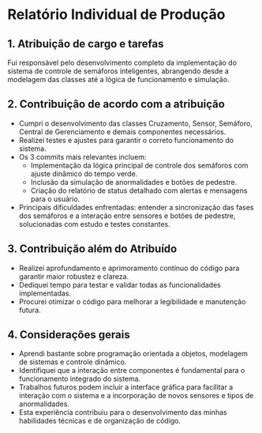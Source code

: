 # Relatório Individual de Produção

## 1. Atribuição de cargo e tarefas  
Fui responsável pelo desenvolvimento completo da implementação do sistema de controle de semáforos inteligentes, abrangendo desde a modelagem das classes até a lógica de funcionamento e simulação.

## 2. Contribuição de acordo com a atribuição  
- Cumpri o desenvolvimento das classes Cruzamento, Sensor, Semáforo, Central de Gerenciamento e demais componentes necessários.  
- Realizei testes e ajustes para garantir o correto funcionamento do sistema.  
- Os 3 commits mais relevantes incluem:  
  - Implementação da lógica principal de controle dos semáforos com ajuste dinâmico do tempo verde.  
  - Inclusão da simulação de anormalidades e botões de pedestre.  
  - Criação do relatório de status detalhado com alertas e mensagens para o usuário.  
- Principais dificuldades enfrentadas: entender a sincronização das fases dos semáforos e a interação entre sensores e botões de pedestre, solucionadas com estudo e testes constantes.

## 3. Contribuição além do Atribuído  
- Realizei aprofundamento e aprimoramento contínuo do código para garantir maior robustez e clareza.  
- Dediquei tempo para testar e validar todas as funcionalidades implementadas.  
- Procurei otimizar o código para melhorar a legibilidade e manutenção futura.

## 4. Considerações gerais  
- Aprendi bastante sobre programação orientada a objetos, modelagem de sistemas e controle dinâmico.  
- Identifiquei que a interação entre componentes é fundamental para o funcionamento integrado do sistema.  
- Trabalhos futuros podem incluir a interface gráfica para facilitar a interação com o sistema e a incorporação de novos sensores e tipos de anormalidades.  
- Esta experiência contribuiu para o desenvolvimento das minhas habilidades técnicas e de organização de código.
